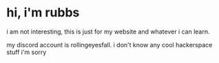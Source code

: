 hi, i'm rubbs
=============
i am not interesting, this is just for my website and whatever i can learn.

my discord account is rollingeyesfall. i don't know any cool hackerspace stuff i'm sorry

<!---
RubbsYo/RubbsYo is a ✨ special ✨ repository because its `README.md` (this file) appears on your GitHub profile.
You can click the Preview link to take a look at your changes.
--->

